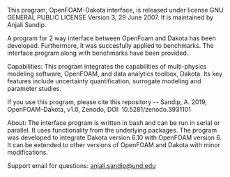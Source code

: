 
This program, OpenFOAM-Dakota interface, is released under license GNU GENERAL PUBLIC LICENSE Version 3, 29 June 2007.  It is maintained by Anjali Sandip.

A program for 2 way interface between OpenFoam and Dakota has been developed. Furthermore, it was succesfully applied to benchmarks.
The interface program along with benchmarks have been provided.

Capabilities: This program integrates the capabilities of multi-physics modeling software, OpenFOAM, and data analytics toolbox, Dakota. 
Its key features include uncertainty quantification, surrogate modeling and parameter studies.

If you use this program, please cite this repository -- Sandip, A. 2019, OpenFOAM-Dakota, v1.0, Zenodo, DOI: 10.5281/zenodo.3931101

About: The interface program is written in bash and can be run in serial or parallel.  It uses functionality from the underlying packages.  The program was developed to integrate Dakota version 6.10 with OpenFOAM version 6.   It can be extended to other versions of OpenFOAM and Dakota with minor modifications. 

Support email for questions: anjali.sandip@und.edu
